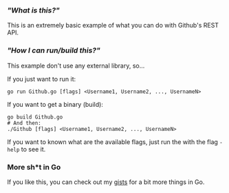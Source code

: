 ### _"What is this?"_

This is an extremely basic example of what you can do with Github's REST API.

### _"How I can run/build this?"_

This example don't use any external library, so...

If you just want to run it:

```
go run Github.go [flags] <Username1, Username2, ..., UsernameN>
```

If you want to get a binary (build):

```
go build Github.go
# And then:
./Github [flags] <Username1, Username2, ..., UsernameN>
```

If you want to known what are the available flags, just run the with the flag `-help` to see it.

### More sh\*t in Go

If you like this, you can check out my [gists](gist.github.com/M1que4s) for a bit more things in Go.
